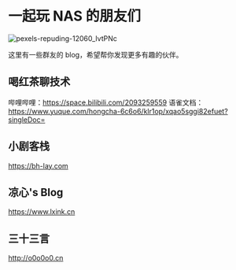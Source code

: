 # 一起玩 NAS 的朋友们

![pexels-repuding-12060_IvtPNc](https://img.slarker.me/wiki/pexels-repuding-12060_IvtPNc.jpg)

这里有一些群友的 blog，希望帮你发现更多有趣的伙伴。

## 喝红茶聊技术

哔哩哔哩：https://space.bilibili.com/2093259559
语雀文档：https://www.yuque.com/hongcha-6c6o6/klr1op/xqao5sggi82efuet?singleDoc=

## 小剧客栈

https://bh-lay.com

## 凉心's Blog

https://www.lxink.cn

## 三十三言

http://o0o0o0.cn